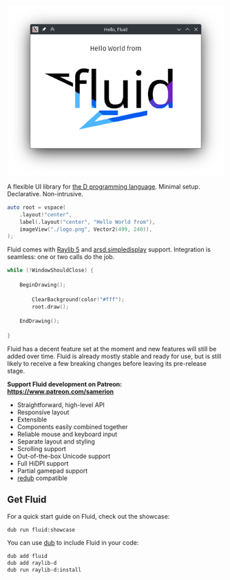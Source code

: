 ![Hello World from Fluid!](./resources/hello-fluid.png)

A flexible UI library for [the D programming language](https://dlang.org/). Minimal setup. Declarative. Non-intrusive.

```d
auto root = vspace(
    .layout!"center",
    label(.layout!"center", "Hello World from"),
    imageView("./logo.png", Vector2(499, 240)),
);
```

Fluid comes with [Raylib 5][raylib] and [arsd.simpledisplay][sdpy] support. Integration is seamless: one or two calls do
the job.

```d
while (!WindowShouldClose) {

    BeginDrawing();

        ClearBackground(color!"#fff");
        root.draw();

    EndDrawing();

}
```

[raylib]: https://www.raylib.com/
[sdpy]: https://arsd-official.dpldocs.info/arsd.simpledisplay.html

Fluid has a decent feature set at the moment and new features will still be added over time. Fluid is already mostly
stable and ready for use, but is still likely to receive a few breaking changes before leaving its pre-release stage.

**Support Fluid development on Patreon: https://www.patreon.com/samerion**

* Straightforward, high-level API
* Responsive layout
* Extensible
* Components easily combined together
* Reliable mouse and keyboard input
* Separate layout and styling
* Scrolling support
* Out-of-the-box Unicode support
* Full HiDPI support
* Partial gamepad support
* [redub](https://github.com/MrcSnm/redub) compatible

## Get Fluid

For a quick start guide on Fluid, check out the showcase:

```
dub run fluid:showcase
```

You can use [dub][dub] to include Fluid in your code:

```
dub add fluid
dub add raylib-d
dub run raylib-d:install
```

[dub]: https://code.dlang.org/
